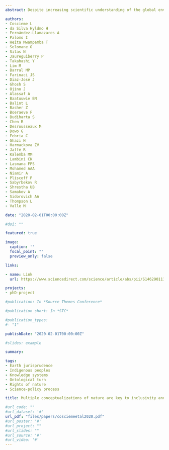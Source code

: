 ```yaml
---
abstract: Despite increasing scientific understanding of the global environmental crisis, we struggle to adopt the policies science suggests would be effective. One of the reasons for that is the lack of inclusive engagement and dialogue among a wide range of different actors. Furthermore, there is a lack of consideration of differences between languages, worldviews and cultures.

authors:
- Coscieme L
- da Silva Hyldmo H
- Fernández-Llamazares A
- Palomo I
- Heita Mwampamba T
- Selomane O
- Sitas N
- Jaureguiberry P
- Takahashi Y
- Lim M
- Barral MP
- Farinaci JS
- Diaz-José J
- Ghosh S
- Ojino J
- Alassaf A
- Baatuuwie BN
- Balint L
- Basher Z
- Boeraeve F
- Budiharta S
- Chen R
- Desrousseaux M
- Dowo G
- Febria C
- Ghazi H
- Harmackova ZV
- Jaffé R
- Kalemba MM
- Lambini CK
- Lasmana FPS
- Mohamed AAA
- Niamir A
- Pliscoff P
- Sabyrbekov R
- Shrestha UB
- Samakov A
- Sidorovich AA
- Thompson L
- Valle M

date: "2020-02-01T00:00:00Z"

#doi: ""

featured: true

image:
  caption: ''
  focal_point: ""
  preview_only: false

links:

- name: Link
  url: https://www.sciencedirect.com/science/article/abs/pii/S1462901119303491?via%3Dihub

projects:
- phD-project

#publication: In *Source Themes Conference*

#publication_short: In *STC*

#publication_types:
#- "1"

publishDate: "2020-02-01T00:00:00Z"

#slides: example

summary: 

tags:
- Earth jurisprudence
- Indigenous peoples
- Knowledge systems
- Ontological turn
- Rights of nature
- Science-policy process

title: Multiple conceptualizations of nature are key to inclusivity and legitimacy in global environmental governance 

#url_code: ""
#url_dataset: '#'
url_pdf: "files/papers/cosciemeetal2020.pdf"
#url_poster: '#'
#url_project: ""
#url_slides: ""
#url_source: '#'
#url_video: '#'
---
```


